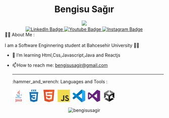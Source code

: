 

<div id="header" align="center">
  <h1>Bengisu Sağır</h1>
  <img src="https://media.giphy.com/media/rqd9R3yaDy16a8kDC1/giphy.gif" width="100"/>
</div>

<div id="badges" align="center">
  <a href="https://www.linkedin.com/in/bengisu-sağır/">
    <img src="https://img.shields.io/badge/LinkedIn-blue?style=for-the-badge&logo=linkedin&logoColor=white" alt="LinkedIn Badge"/>
  </a>
  <a href="https://www.youtube.com/channel/UCYTl_Q65nXtGPQ7oQdUTAtg">
    <img src="https://img.shields.io/badge/YouTube-red?style=for-the-badge&logo=youtube&logoColor=white" alt="Youtube Badge"/>
  </a>
  <a href="https://instagram.com/bengisuusagir?igshid=ZDdkNTZiNTM=">
    <img src="https://img.shields.io/badge/Instagram-purple?style=for-the-badge&logo=instagram&logoColor=white" alt="Instagram Badge"/>
  </a><br>
  </div>

<div id="badges" >
 👩‍💻 About Me : <br>
  <br>
I am a Software Enginnering student at Bahcesehir University 👩‍🎓
  
- 🌱 I’m learning Html,Css,Javascript,Java and Reactjs

- :mailbox:How to reach me: bengisusagir@gmail.com
  <hr>
   :hammer_and_wrench: Languages and Tools : 
  <div>
  <br>
  <img src="https://github.com/devicons/devicon/blob/master/icons/java/java-original-wordmark.svg" title="Java" alt="Java" width="40" height="40"/>&nbsp;
  <img src="https://github.com/devicons/devicon/blob/master/icons/css3/css3-plain-wordmark.svg"  title="CSS3" alt="CSS" width="40" height="40"/>&nbsp;
  <img src="https://github.com/devicons/devicon/blob/master/icons/html5/html5-original.svg" title="HTML5" alt="HTML" width="40" height="40"/>&nbsp;
  <img src="https://github.com/devicons/devicon/blob/master/icons/javascript/javascript-original.svg" title="JavaScript" alt="JavaScript" width="40" height="40"/>&nbsp;
    <img src="https://github.com/devicons/devicon/blob/master/icons/vscode/vscode-original.svg" title="Vscode" alt="Vscode" width="40" height="40"/>&nbsp;
    <img src="https://github.com/devicons/devicon/blob/master/icons/visualstudio/visualstudio-plain.svg" title="Visualstudio" alt="Visualstudio" width="40" height="40"/>&nbsp;
    <img src="https://github.com/devicons/devicon/blob/master/icons/unity/unity-original.svg" title="Unity" alt="Unity" width="40" height="40"/>&nbsp;

</div>
  
   <p align="center" ><img src="https://github-readme-stats.vercel.app/api/top-langs?username=bengisusagir&show_icons=true&theme=radical" alt="bengisusagir"/></p>
  </div>
